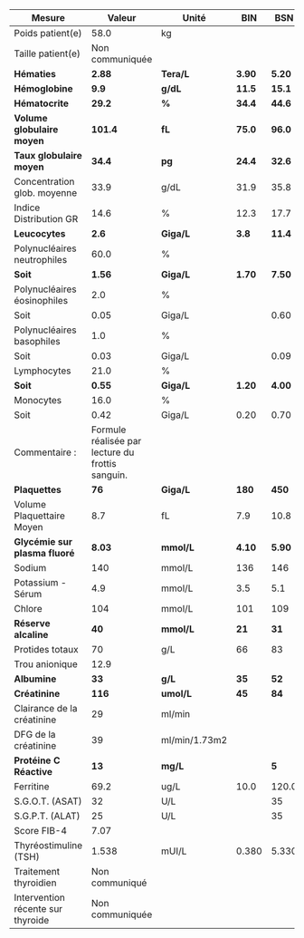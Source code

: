 |              Mesure             |                     Valeur                     |    Unité    |   BIN  |   BSN  |
|---------------------------------|------------------------------------------------|-------------|--------|--------|
|         Poids patient(e)        |                      58.0                      |      kg     |        |        |
|        Taille patient(e)        |                 Non communiquée                |             |        |        |
|           **Hématies**          |                    **2.88**                    |  **Tera/L** |**3.90**|**5.20**|
|         **Hémoglobine**         |                     **9.9**                    |   **g/dL**  |**11.5**|**15.1**|
|         **Hématocrite**         |                    **29.2**                    |    **%**    |**34.4**|**44.6**|
|   **Volume globulaire moyen**   |                    **101.4**                   |    **fL**   |**75.0**|**96.0**|
|    **Taux globulaire moyen**    |                    **34.4**                    |    **pg**   |**24.4**|**32.6**|
|   Concentration glob. moyenne   |                      33.9                      |     g/dL    |  31.9  |  35.8  |
|      Indice Distribution GR     |                      14.6                      |      %      |  12.3  |  17.7  |
|          **Leucocytes**         |                     **2.6**                    |  **Giga/L** | **3.8**|**11.4**|
|   Polynucléaires neutrophiles   |                      60.0                      |      %      |        |        |
|             **Soit**            |                    **1.56**                    |  **Giga/L** |**1.70**|**7.50**|
|   Polynucléaires éosinophiles   |                       2.0                      |      %      |        |        |
|               Soit              |                      0.05                      |    Giga/L   |        |  0.60  |
|    Polynucléaires basophiles    |                       1.0                      |      %      |        |        |
|               Soit              |                      0.03                      |    Giga/L   |        |  0.09  |
|           Lymphocytes           |                      21.0                      |      %      |        |        |
|             **Soit**            |                    **0.55**                    |  **Giga/L** |**1.20**|**4.00**|
|            Monocytes            |                      16.0                      |      %      |        |        |
|               Soit              |                      0.42                      |    Giga/L   |  0.20  |  0.70  |
|          Commentaire :          |Formule réalisée par lecture du frottis sanguin.|             |        |        |
|          **Plaquettes**         |                     **76**                     |  **Giga/L** | **180**| **450**|
|    Volume Plaquettaire Moyen    |                       8.7                      |      fL     |   7.9  |  10.8  |
|  **Glycémie sur plasma fluoré** |                    **8.03**                    |  **mmol/L** |**4.10**|**5.90**|
|              Sodium             |                       140                      |    mmol/L   |   136  |   146  |
|        Potassium - Sérum        |                       4.9                      |    mmol/L   |   3.5  |   5.1  |
|              Chlore             |                       104                      |    mmol/L   |   101  |   109  |
|       **Réserve alcaline**      |                     **40**                     |  **mmol/L** | **21** | **31** |
|         Protides totaux         |                       70                       |     g/L     |   66   |   83   |
|          Trou anionique         |                      12.9                      |             |        |        |
|           **Albumine**          |                     **33**                     |   **g/L**   | **35** | **52** |
|          **Créatinine**         |                     **116**                    |  **umol/L** | **45** | **84** |
|    Clairance de la créatinine   |                       29                       |    ml/min   |        |        |
|       DFG de la créatinine      |                       39                       |ml/min/1.73m2|        |        |
|     **Protéine C Réactive**     |                     **13**                     |   **mg/L**  |        |  **5** |
|            Ferritine            |                      69.2                      |     ug/L    |  10.0  |  120.0 |
|         S.G.O.T. (ASAT)         |                       32                       |     U/L     |        |   35   |
|         S.G.P.T. (ALAT)         |                       25                       |     U/L     |        |   35   |
|           Score FIB-4           |                      7.07                      |             |        |        |
|      Thyréostimuline (TSH)      |                      1.538                     |    mUI/L    |  0.380 |  5.330 |
|      Traitement thyroidien      |                 Non communiqué                 |             |        |        |
|Intervention récente sur thyroide|                 Non communiquée                |             |        |        |